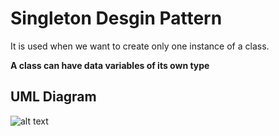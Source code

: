 # Singleton Desgin Pattern
It is used when we want to create only one instance of a class.

**A class can have data variables of its own type**

## UML Diagram
![alt text](<Screenshot 2024-04-26 at 10.13.12 PM.png>)
